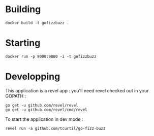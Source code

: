 # Building

    docker build -t gofizzbuzz .

# Starting

    docker run -p 9000:9000 -i -t gofizzbuzz

# Developping

This application is a revel app : you'll need revel checked out in your GOPATH :

    go get -u github.com/revel/revel
    go get -u github.com/revel/cmd/revel

To start the application in dev mode :

    revel run -a github.com/tcurtil/go-fizz-buzz


